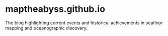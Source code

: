 # maptheabyss.github.io
The blog highlighting current events and historical achievements in seafloor mapping and oceanographic discovery.
